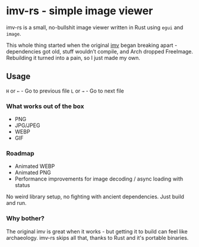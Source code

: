 # imv-rs - simple image viewer

imv-rs is a small, no-bullshit image viewer written in Rust using `egui` and `image`.

This whole thing started when the original [imv](https://sr.ht/~exec64/imv/) began breaking apart - dependencies got old, stuff wouldn’t compile, and Arch dropped FreeImage. Rebuilding it turned into a pain, so I just made my own.

## Usage

`H` or `←` - Go to previous file
`L` or `→` - Go to next file

### What works out of the box

- PNG
- JPG/JPEG
- WEBP
- GIF

### Roadmap

- Animated WEBP
- Animated PNG
- Performance improvements for image decoding / async loading with status

No weird library setup, no fighting with ancient dependencies. Just build and run.

### Why bother?

The original imv is great when it works - but getting it to build can feel like archaeology. imv-rs skips all that, thanks to Rust and it's portable binaries.
